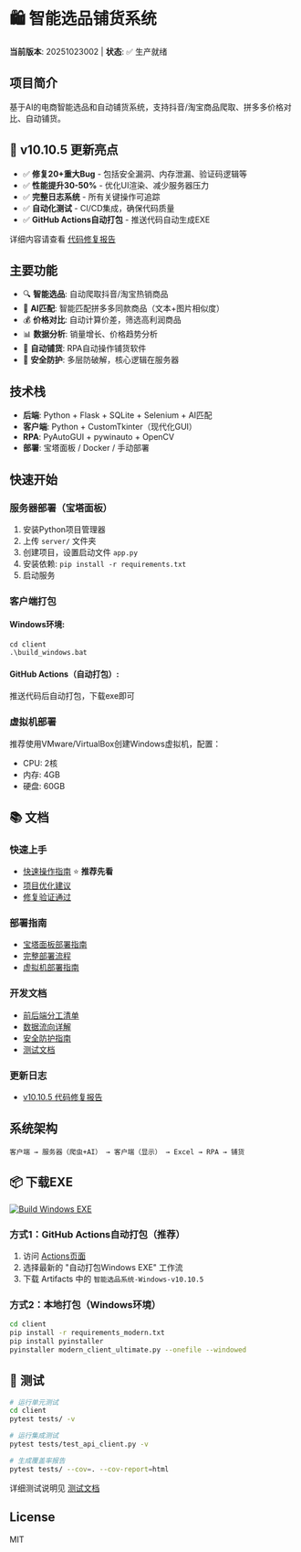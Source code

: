 # 🛍️ 智能选品铺货系统

**当前版本**: 20251023002 | **状态**: ✅ 生产就绪

## 项目简介

基于AI的电商智能选品和自动铺货系统，支持抖音/淘宝商品爬取、拼多多价格对比、自动铺货。

## 🎉 v10.10.5 更新亮点

- ✅ **修复20+重大Bug** - 包括安全漏洞、内存泄漏、验证码逻辑等
- ✅ **性能提升30-50%** - 优化UI渲染、减少服务器压力
- ✅ **完整日志系统** - 所有关键操作可追踪
- ✅ **自动化测试** - CI/CD集成，确保代码质量
- ✅ **GitHub Actions自动打包** - 推送代码自动生成EXE

详细内容请查看 [代码修复报告](docs/代码修复报告-v10.10.5.md)

## 主要功能

- 🔍 **智能选品**: 自动爬取抖音/淘宝热销商品
- 🤖 **AI匹配**: 智能匹配拼多多同款商品（文本+图片相似度）
- 💰 **价格对比**: 自动计算价差，筛选高利润商品
- 📊 **数据分析**: 销量增长、价格趋势分析
- 🚀 **自动铺货**: RPA自动操作铺货软件
- 🔐 **安全防护**: 多层防破解，核心逻辑在服务器

## 技术栈

- **后端**: Python + Flask + SQLite + Selenium + AI匹配
- **客户端**: Python + CustomTkinter（现代化GUI）
- **RPA**: PyAutoGUI + pywinauto + OpenCV
- **部署**: 宝塔面板 / Docker / 手动部署

## 快速开始

### 服务器部署（宝塔面板）

1. 安装Python项目管理器
2. 上传 `server/` 文件夹
3. 创建项目，设置启动文件 `app.py`
4. 安装依赖: `pip install -r requirements.txt`
5. 启动服务

### 客户端打包

#### Windows环境:
```batch
cd client
.\build_windows.bat
```

#### GitHub Actions（自动打包）:
推送代码后自动打包，下载exe即可

### 虚拟机部署

推荐使用VMware/VirtualBox创建Windows虚拟机，配置：
- CPU: 2核
- 内存: 4GB
- 硬盘: 60GB

## 📚 文档

### 快速上手
- [快速操作指南](docs/快速操作指南.md) ⭐ **推荐先看**
- [项目优化建议](docs/项目优化建议.md)
- [修复验证通过](docs/修复验证通过.md)

### 部署指南
- [宝塔面板部署指南](宝塔面板部署指南.md)
- [完整部署流程](完整部署流程.md)
- [虚拟机部署指南](虚拟机部署指南.md)

### 开发文档
- [前后端分工清单](前后端分工清单.md)
- [数据流向详解](数据流向详解.md)
- [安全防护指南](SECURITY_GUIDE.md)
- [测试文档](client/tests/README.md)

### 更新日志
- [v10.10.5 代码修复报告](docs/代码修复报告-v10.10.5.md)

## 系统架构

```
客户端 → 服务器（爬虫+AI） → 客户端（显示） → Excel → RPA → 铺货
```

## 📦 下载EXE

[![Build Windows EXE](https://github.com/zhiqiangsun2025-droid/price-suite/actions/workflows/build-windows-exe.yml/badge.svg)](https://github.com/zhiqiangsun2025-droid/price-suite/actions)

### 方式1：GitHub Actions自动打包（推荐）
1. 访问 [Actions页面](https://github.com/zhiqiangsun2025-droid/price-suite/actions)
2. 选择最新的 "自动打包Windows EXE" 工作流
3. 下载 Artifacts 中的 `智能选品系统-Windows-v10.10.5`

### 方式2：本地打包（Windows环境）
```bash
cd client
pip install -r requirements_modern.txt
pip install pyinstaller
pyinstaller modern_client_ultimate.py --onefile --windowed
```

## 🧪 测试

```bash
# 运行单元测试
cd client
pytest tests/ -v

# 运行集成测试
pytest tests/test_api_client.py -v

# 生成覆盖率报告
pytest tests/ --cov=. --cov-report=html
```

详细测试说明见 [测试文档](client/tests/README.md)

## License

MIT



